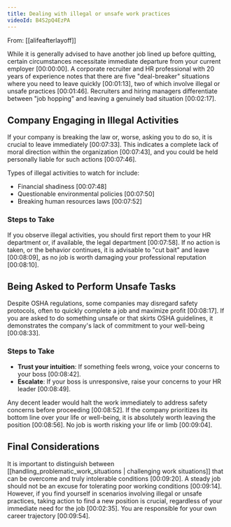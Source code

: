 ```yaml
---
title: Dealing with illegal or unsafe work practices
videoId: B4S2pQ4EzPA
---
```


From: [[alifeafterlayoff]] <br/> 

While it is generally advised to have another job lined up before quitting, certain circumstances necessitate immediate departure from your current employer <a class="yt-timestamp" data-t="00:00:00">[00:00:00]</a>. A corporate recruiter and HR professional with 20 years of experience notes that there are five "deal-breaker" situations where you need to leave quickly <a class="yt-timestamp" data-t="00:01:13">[00:01:13]</a>, two of which involve illegal or unsafe practices <a class="yt-timestamp" data-t="00:01:46">[00:01:46]</a>. Recruiters and hiring managers differentiate between "job hopping" and leaving a genuinely bad situation <a class="yt-timestamp" data-t="00:02:17">[00:02:17]</a>.

## Company Engaging in Illegal Activities

If your company is breaking the law or, worse, asking you to do so, it is crucial to leave immediately <a class="yt-timestamp" data-t="00:07:33">[00:07:33]</a>. This indicates a complete lack of moral direction within the organization <a class="yt-timestamp" data-t="00:07:43">[00:07:43]</a>, and you could be held personally liable for such actions <a class="yt-timestamp" data-t="00:07:46">[00:07:46]</a>.

Types of illegal activities to watch for include:
*   Financial shadiness <a class="yt-timestamp" data-t="00:07:48">[00:07:48]</a>
*   Questionable environmental policies <a class="yt-timestamp" data-t="00:07:50">[00:07:50]</a>
*   Breaking human resources laws <a class="yt-timestamp" data-t="00:07:52">[00:07:52]</a>

### Steps to Take
If you observe illegal activities, you should first report them to your HR department or, if available, the legal department <a class="yt-timestamp" data-t="00:07:58">[00:07:58]</a>. If no action is taken, or the behavior continues, it is advisable to "cut bait" and leave <a class="yt-timestamp" data-t="00:08:09">[00:08:09]</a>, as no job is worth damaging your professional reputation <a class="yt-timestamp" data-t="00:08:10">[00:08:10]</a>.

## Being Asked to Perform Unsafe Tasks

Despite OSHA regulations, some companies may disregard safety protocols, often to quickly complete a job and maximize profit <a class="yt-timestamp" data-t="00:08:17">[00:08:17]</a>. If you are asked to do something unsafe or that skirts OSHA guidelines, it demonstrates the company's lack of commitment to your well-being <a class="yt-timestamp" data-t="00:08:33">[00:08:33]</a>.

### Steps to Take
*   **Trust your intuition**: If something feels wrong, voice your concerns to your boss <a class="yt-timestamp" data-t="00:08:42">[00:08:42]</a>.
*   **Escalate**: If your boss is unresponsive, raise your concerns to your HR leader <a class="yt-timestamp" data-t="00:08:49">[00:08:49]</a>.

Any decent leader would halt the work immediately to address safety concerns before proceeding <a class="yt-timestamp" data-t="00:08:52">[00:08:52]</a>. If the company prioritizes its bottom line over your life or well-being, it is absolutely worth leaving the position <a class="yt-timestamp" data-t="00:08:56">[00:08:56]</a>. No job is worth risking your life or limb <a class="yt-timestamp" data-t="00:09:04">[00:09:04]</a>.

## Final Considerations

It is important to distinguish between [[handling_problematic_work_situations | challenging work situations]] that can be overcome and truly intolerable conditions <a class="yt-timestamp" data-t="00:09:20">[00:09:20]</a>. A steady job should not be an excuse for tolerating poor working conditions <a class="yt-timestamp" data-t="00:09:14">[00:09:14]</a>. However, if you find yourself in scenarios involving illegal or unsafe practices, taking action to find a new position is crucial, regardless of your immediate need for the job <a class="yt-timestamp" data-t="00:02:35">[00:02:35]</a>. You are responsible for your own career trajectory <a class="yt-timestamp" data-t="00:09:54">[00:09:54]</a>.